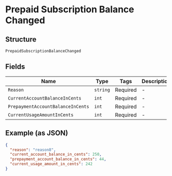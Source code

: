 
# Prepaid Subscription Balance Changed

## Structure

`PrepaidSubscriptionBalanceChanged`

## Fields

| Name | Type | Tags | Description |
|  --- | --- | --- | --- |
| `Reason` | `string` | Required | - |
| `CurrentAccountBalanceInCents` | `int` | Required | - |
| `PrepaymentAccountBalanceInCents` | `int` | Required | - |
| `CurrentUsageAmountInCents` | `int` | Required | - |

## Example (as JSON)

```json
{
  "reason": "reason8",
  "current_account_balance_in_cents": 250,
  "prepayment_account_balance_in_cents": 44,
  "current_usage_amount_in_cents": 242
}
```

